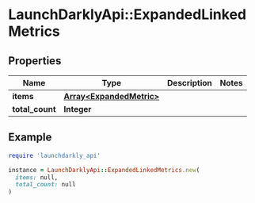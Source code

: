 # LaunchDarklyApi::ExpandedLinkedMetrics

## Properties

| Name | Type | Description | Notes |
| ---- | ---- | ----------- | ----- |
| **items** | [**Array&lt;ExpandedMetric&gt;**](ExpandedMetric.md) |  |  |
| **total_count** | **Integer** |  |  |

## Example

```ruby
require 'launchdarkly_api'

instance = LaunchDarklyApi::ExpandedLinkedMetrics.new(
  items: null,
  total_count: null
)
```

